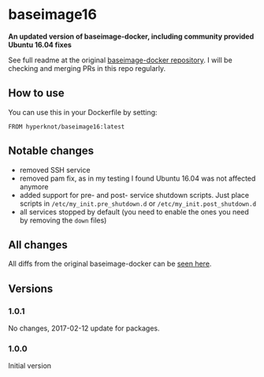 

# baseimage16

**An updated version of baseimage-docker, including community provided Ubuntu 16.04 fixes**

See full readme at the original [baseimage-docker repository](https://github.com/phusion/baseimage-docker). I will be checking and merging PRs in this repo regularly.


## How to use
You can use this in your Dockerfile by setting:

```
FROM hyperknot/baseimage16:latest
```

## Notable changes

- removed SSH service
- removed pam fix, as in my testing I found Ubuntu 16.04 was not affected anymore
- added support for pre- and post- service shutdown scripts. Just place scripts in `/etc/my_init.pre_shutdown.d` or `/etc/my_init.post_shutdown.d`
- all services stopped by default (you need to enable the ones you need by removing the `down` files)


## All changes

All diffs from the original baseimage-docker can be [seen here](https://github.com/phusion/baseimage-docker/compare/master...hyperknot:master).


## Versions

### 1.0.1

No changes, 2017-02-12 update for packages.


### 1.0.0

Initial version

